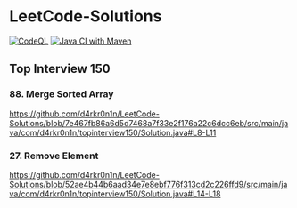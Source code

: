 # LeetCode-Solutions
[![CodeQL](https://github.com/d4rkr0n1n/LeetCode-Solutions/actions/workflows/github-code-scanning/codeql/badge.svg)](https://github.com/d4rkr0n1n/LeetCode-Solutions/actions/workflows/github-code-scanning/codeql)  [![Java CI with Maven](https://github.com/d4rkr0n1n/LeetCode-Solutions/actions/workflows/maven.yml/badge.svg)](https://github.com/d4rkr0n1n/LeetCode-Solutions/actions/workflows/maven.yml)
## Top Interview 150

### 88. Merge Sorted Array
https://github.com/d4rkr0n1n/LeetCode-Solutions/blob/7e467fb86a6d5d7468a7f33e2f176a22c6dcc6eb/src/main/java/com/d4rkr0n1n/topinterview150/Solution.java#L8-L11

### 27. Remove Element
https://github.com/d4rkr0n1n/LeetCode-Solutions/blob/52ae4b44b6aad34e7e8ebf776f313cd2c226ffd9/src/main/java/com/d4rkr0n1n/topinterview150/Solution.java#L14-L18

